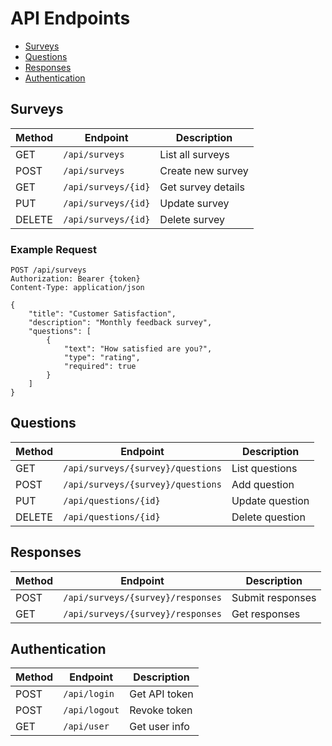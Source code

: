 # API Endpoints

- [Surveys](#surveys)
- [Questions](#questions)
- [Responses](#responses)
- [Authentication](#auth)

<a name="surveys"></a>
## Surveys

| Method | Endpoint | Description |
|--------|----------|-------------|
| GET | `/api/surveys` | List all surveys |
| POST | `/api/surveys` | Create new survey |
| GET | `/api/surveys/{id}` | Get survey details |
| PUT | `/api/surveys/{id}` | Update survey |
| DELETE | `/api/surveys/{id}` | Delete survey |

### Example Request

```http
POST /api/surveys
Authorization: Bearer {token}
Content-Type: application/json

{
    "title": "Customer Satisfaction",
    "description": "Monthly feedback survey",
    "questions": [
        {
            "text": "How satisfied are you?",
            "type": "rating",
            "required": true
        }
    ]
}
```

<a name="questions"></a>
## Questions

| Method | Endpoint | Description |
|--------|----------|-------------|
| GET | `/api/surveys/{survey}/questions` | List questions |
| POST | `/api/surveys/{survey}/questions` | Add question |
| PUT | `/api/questions/{id}` | Update question |
| DELETE | `/api/questions/{id}` | Delete question |

<a name="responses"></a>
## Responses

| Method | Endpoint | Description |
|--------|----------|-------------|
| POST | `/api/surveys/{survey}/responses` | Submit responses |
| GET | `/api/surveys/{survey}/responses` | Get responses |

<a name="auth"></a>
## Authentication

| Method | Endpoint | Description |
|--------|----------|-------------|
| POST | `/api/login` | Get API token |
| POST | `/api/logout` | Revoke token |
| GET | `/api/user` | Get user info |